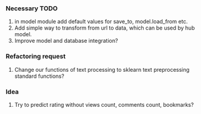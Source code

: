 ### Necessary TODO
1. in model module add default values for save_to, model.load_from etc.
2. Add simple way to transform from url to data, which can be used by hub model.
3. Improve model and database integration?

### Refactoring request
1. Change our functions of text processing to sklearn text preprocessing standard functions?

### Idea
1. Try to predict rating without views count, comments count, bookmarks?

